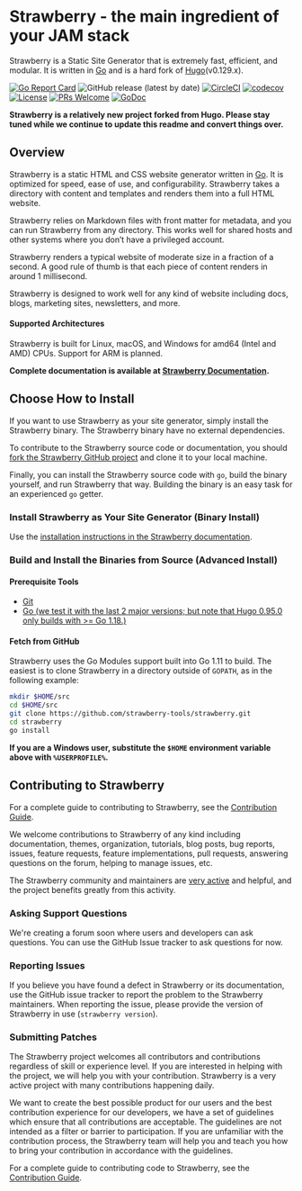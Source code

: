 # Strawberry - the main ingredient of your JAM stack

Strawberry is a Static Site Generator that is extremely fast, efficient, and modular.
It is written in [Go][go-site] and is a hard fork of [Hugo][hugo-site](v0.129.x).

[![Go Report Card](https://goreportcard.com/badge/github.com/strawberry-tools/strawberry)](https://goreportcard.com/report/github.com/strawberry-tools/strawberry)
![GitHub release (latest by date)](https://img.shields.io/github/v/release/strawberry-tools/strawberry)
[![CircleCI](https://dl.circleci.com/status-badge/img/gh/strawberry-tools/strawberry/tree/trunk.svg?style=shield)](https://dl.circleci.com/status-badge/redirect/gh/strawberry-tools/strawberry/tree/trunk)
[![codecov](https://codecov.io/gh/strawberry-tools/strawberry/branch/trunk/graph/badge.svg)](https://codecov.io/gh/strawberry-tools/strawberry)
[![License](https://img.shields.io/badge/License-Apache%202.0-blue.svg)](https://opensource.org/licenses/Apache-2.0)
[![PRs Welcome](https://img.shields.io/badge/PRs-welcome-brightgreen.svg?style=flat)](http://makeapullrequest.com)
[![GoDoc](https://godoc.org/github.com/strawberry-tools/strawberry?status.svg)](https://pkg.go.dev/github.com/strawberry-tools/strawberry)

**Strawberry is a relatively new project forked from Hugo.
Please stay tuned while we continue to update this readme and convert things over.**

## Overview

Strawberry is a static HTML and CSS website generator written in [Go][].
It is optimized for speed, ease of use, and configurability.
Strawberry takes a directory with content and templates and renders them into a full HTML website.

Strawberry relies on Markdown files with front matter for metadata, and you can run Strawberry from any directory.
This works well for shared hosts and other systems where you don’t have a privileged account.

Strawberry renders a typical website of moderate size in a fraction of a second.
A good rule of thumb is that each piece of content renders in around 1 millisecond.

Strawberry is designed to work well for any kind of website including docs, blogs, marketing sites, newsletters, and more.

#### Supported Architectures

Strawberry is built for Linux, macOS, and Windows for amd64 (Intel and AMD) CPUs.
Support for ARM is planned.

**Complete documentation is available at [Strawberry Documentation](https://gohugo.io/getting-started/).**

## Choose How to Install

If you want to use Strawberry as your site generator, simply install the Strawberry binary.
The Strawberry binary have no external dependencies.

To contribute to the Strawberry source code or documentation, you should [fork the Strawberry GitHub project](https://github.com/strawberryssg/strawberry-v0#fork-destination-box) and clone it to your local machine.

Finally, you can install the Strawberry source code with `go`, build the binary yourself, and run Strawberry that way.
Building the binary is an easy task for an experienced `go` getter.

### Install Strawberry as Your Site Generator (Binary Install)

Use the [installation instructions in the Strawberry documentation](https://gohugo.io/getting-started/installing/).

### Build and Install the Binaries from Source (Advanced Install)

#### Prerequisite Tools

* [Git](https://git-scm.com/)
* [Go (we test it with the last 2 major versions; but note that Hugo 0.95.0 only builds with >= Go 1.18.)](https://golang.org/dl/)

#### Fetch from GitHub

Strawberry uses the Go Modules support built into Go 1.11 to build. The easiest is to clone Strawberry in a directory outside of `GOPATH`, as in the following example:

```bash
mkdir $HOME/src
cd $HOME/src
git clone https://github.com/strawberry-tools/strawberry.git
cd strawberry
go install
```

**If you are a Windows user, substitute the `$HOME` environment variable above with `%USERPROFILE%`.**
	
## Contributing to Strawberry

For a complete guide to contributing to Strawberry, see the [Contribution Guide](CONTRIBUTING.md).

We welcome contributions to Strawberry of any kind including documentation, themes,
organization, tutorials, blog posts, bug reports, issues, feature requests,
feature implementations, pull requests, answering questions on the forum,
helping to manage issues, etc.

The Strawberry community and maintainers are [very active](https://github.com/strawberry-tools/strawberry/pulse/monthly) and helpful, and the project benefits greatly from this activity.

### Asking Support Questions

We're creating a forum soon where users and developers can ask questions.
You can use the GitHub Issue tracker to ask questions for now.

### Reporting Issues

If you believe you have found a defect in Strawberry or its documentation, use
the GitHub issue tracker to report the problem to the Strawberry maintainers.
When reporting the issue, please provide the version of Strawberry in use (`strawberry version`).

### Submitting Patches

The Strawberry project welcomes all contributors and contributions regardless of skill or experience level.
If you are interested in helping with the project, we will help you with your contribution.
Strawberry is a very active project with many contributions happening daily.

We want to create the best possible product for our users and the best contribution experience for our developers,
we have a set of guidelines which ensure that all contributions are acceptable.
The guidelines are not intended as a filter or barrier to participation.
If you are unfamiliar with the contribution process, the Strawberry team will help you and teach you how to bring your contribution in accordance with the guidelines.

For a complete guide to contributing code to Strawberry, see the [Contribution Guide](CONTRIBUTING.md).

[Go]: https://golang.org/
[Hugo Documentation]: https://gohugo.io/overview/introduction/
[go-site]: https://go.dev/
[hugo-site]: https://gohugo.io/
